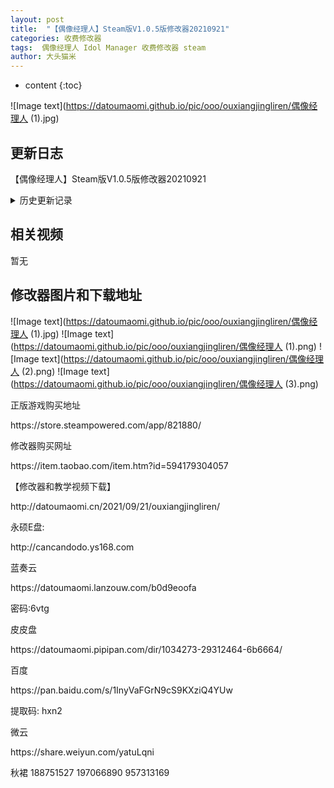 ```yaml
---
layout: post
title:  "【偶像经理人】Steam版V1.0.5版修改器20210921"
categories: 收费修改器
tags:  偶像经理人 Idol Manager 收费修改器 steam
author: 大头猫米
---
```


* content
{:toc}

![Image text](https://datoumaomi.github.io/pic/ooo/ouxiangjingliren/偶像经理人 (1).jpg)

##  更新日志

【偶像经理人】Steam版V1.0.5版修改器20210921




<details>
<summary>历史更新记录</summary><p></p>
【偶像经理人】Steam版V1.0.5版修改器20210921<p></p>
</details>

## 相关视频
暂无

## 修改器图片和下载地址

![Image text](https://datoumaomi.github.io/pic/ooo/ouxiangjingliren/偶像经理人 (1).jpg)
![Image text](https://datoumaomi.github.io/pic/ooo/ouxiangjingliren/偶像经理人 (1).png)
![Image text](https://datoumaomi.github.io/pic/ooo/ouxiangjingliren/偶像经理人 (2).png)
![Image text](https://datoumaomi.github.io/pic/ooo/ouxiangjingliren/偶像经理人 (3).png)


<p>正版游戏购买地址</p>
https://store.steampowered.com/app/821880/
<p></p>
修改器购买网址<p></p>
https://item.taobao.com/item.htm?id=594179304057
<p></p>
【修改器和教学视频下载】
<p></p>
http://datoumaomi.cn/2021/09/21/ouxiangjingliren/
<p></p>

永硕E盘:
<p></p>
http://cancandodo.ys168.com
<p></p>
蓝奏云
<p></p>
https://datoumaomi.lanzouw.com/b0d9eoofa
<p></p>
密码:6vtg
<p></p>
皮皮盘
<p></p>
https://datoumaomi.pipipan.com/dir/1034273-29312464-6b6664/
<p></p>
百度
<p></p>
https://pan.baidu.com/s/1InyVaFGrN9cS9KXziQ4YUw
<p></p>
提取码: hxn2 
<p></p>
微云
<p></p>
https://share.weiyun.com/yatuLqni
<p></p>
<p>秋裙 188751527 197066890 957313169</p>


